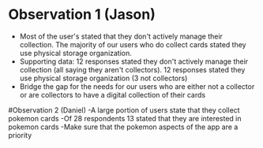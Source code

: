 # Observation 1 (Jason)
- Most of the user's stated that they don't actively manage their collection. The majority of our users who do collect cards stated they use physical storage organization.
- Supporting data: 12 responses stated they don't actively manage their collection (all saying they aren't collectors). 12 responses stated they use physical storage organization (3 not collectors)
- Bridge the gap for the needs for our users who are either not a collector or are collectors to have a digital collection of their cards

#Observation 2 (Daniel)
-A large portion of users state that they collect pokemon cards
-Of 28 respondents 13  stated that they are interested in pokemon cards
-Make sure that the pokemon aspects of the app are a priority 

